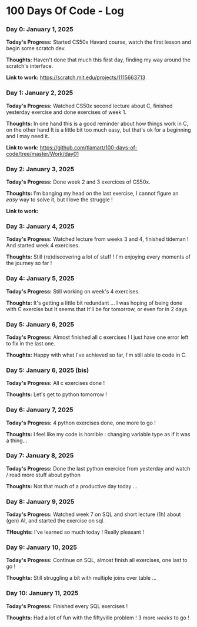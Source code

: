 # 100 Days Of Code - Log

### Day 0: January 1, 2025

**Today's Progress:** Started CS50x Havard course, watch the first lesson and begin some scratch dev.

**Thoughts:** Haven't done that much this first day, finding my way around the scratch's interface.

**Link to work:** https://scratch.mit.edu/projects/1115663713

### Day 1: January 2, 2025

**Today's Progress:** Watched CS50x second lecture about C, finished yesterday exercise and done exercises of week 1.

**Thoughts:** In one hand this is a good reminder about how things work in C, on the other hand It is a little bit too much easy, but that's ok for a beginning and I may need it.

**Link to work:** https://github.com/tlamart/100-days-of-code/tree/master/Work/day01

### Day 2: January 3, 2025

**Today's Progress:** Done week 2 and 3 exercices of CS50x.

**Thoughts:** I'm banging my head on the last exercise, I cannot figure an _easy_ way to solve it, but I love the struggle !

**Link to work:**

### Day 3: January 4, 2025

**Today's Progress:** Watched lecture from weeks 3 and 4, finished tideman ! And started week 4 exercises.

**Thoughts:** Still (re)discovering a lot of stuff ! I'm enjoying every moments of the journey so far !

### Day 4: January 5, 2025

**Today's Progress:** Still working on week's 4 exercises.

**Thoughts:** It's getting a little bit redundant ... I was hoping of being done with C exercise but It seems that It'll be for tomorrow, or even for in 2 days.

### Day 5: January 6, 2025

**Today's Progress:** Almost finished all c exercises ! I just have one error left to fix in the last one.

**Thoughts:** Happy with what I've achieved so far, I'm still able to code in C.

### Day 5: January 6, 2025 (bis)

**Today's Progress:** All c exercises done !

**Thoughts:** Let's get to python tomorrow !

### Day 6: January 7, 2025

**Today's Progress:** 4 python exercises done, one more to go !

**Thoughts:** I feel like my code is horrible : changing variable type as if it was a thing...

### Day 7: January 8, 2025

**Today's Progress:** Done the last python exercice from yesterday and watch / read more stuff about python

**Thoughts:** Not that much of a productive day today ...

### Day 8: January 9, 2025

**Today's Progress:** Watched week 7 on SQL and short lecture (1h) about (gen) AI, and started the exercise on sql.

**THoughts:** I've learned so much today ! Really pleasant !

### Day 9: January 10, 2025

**Today's Progress:** Continue on SQL, almost finish all exercises, one last to go !

**Thoughts:** Still struggling a bit with multiple joins over table ...

### Day 10: January 11, 2025

**Today's Progress:** Finished every SQL exercises !

**Thoughts:** Had a lot of fun with the fiftyville problem ! 3 more _weeks_ to go !
